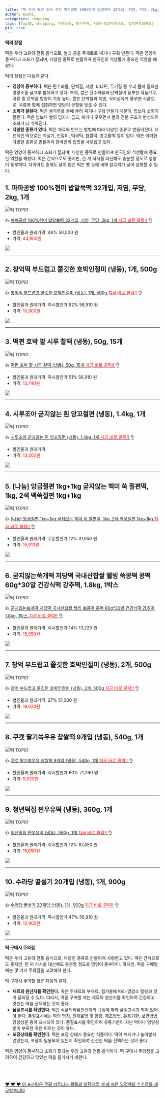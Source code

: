 ```yaml
---
title: "떡 가격 확인 필독 추천 파파공방 100%현미 밥알쑥떡 32개입, 저염, 무당, 2kg, 1개 비교 장점 구매가이드"
author: eunmi.
categories: shopping
tags: [Top10, shopping, 유행상품, 필수구매, 지금바로클릭하세요, 놓치면후회해요]
pin: true
---
```

**떡의 장점**

떡은 우리 고유의 전통 음식으로, 쌀과 콩을 주재료로 찌거나 구워 만든다. 떡은 영양이 풍부하고 소화가 잘되며, 다양한 종류로 만들어져 한국인의 식생활에 중요한 역할을 해왔다.

떡의 장점은 다음과 같다.

* **영양이 풍부하다.** 떡은 탄수화물, 단백질, 지방, 비타민, 무기질 등 우리 몸에 필요한 영양소를 골고루 함유하고 있다. 특히, 쌀은 탄수화물과 단백질이 풍부한 식품으로, 곡류 중 단백질 함량이 가장 높다. 콩은 단백질과 지방, 식이섬유가 풍부한 식품으로, 곡류와 함께 섭취하면 영양의 균형을 맞출 수 있다.
* **소화가 잘된다.** 떡은 쌀가루를 물에 불려 찌거나 구워 만들기 때문에, 밥보다 소화가 잘된다. 떡은 밥보다 쌀의 입자가 곱고, 찌거나 구우면서 쌀의 전분 구조가 변성되어 소화가 더 쉬워진다.
* **다양한 종류가 있다.** 떡은 재료와 만드는 방법에 따라 다양한 종류로 만들어진다. 대표적인 떡으로는 백설기, 인절미, 떡국떡, 찹쌀떡, 콩고물떡 등이 있다. 떡은 이러한 다양한 종류로 만들어져 한국인의 입맛을 사로잡고 있다.

떡은 영양이 풍부하고 소화가 잘되며, 다양한 종류로 만들어져 한국인의 식생활에 중요한 역할을 해왔다. 떡은 간식으로도 좋지만, 한 끼 식사를 대신해도 충분할 정도로 영양이 풍부하다. 다이어트 중에도 달지 않은 떡은 빵 등에 비해 칼로리가 낮아 섭취할 수 있다.

   

## 1. 파파공방 100%현미 밥알쑥떡 32개입, 저염, 무당, 2kg, 1개

![떡 TOP01](https://thumbnail7.coupangcdn.com/thumbnails/remote/230x230ex/image/vendor_inventory/5ac1/90cf9f4de36688b0dc025c2522fd58ac154210538d0209fefb650747bd28.jpg)


👍 [파파공방 100%현미 밥알쑥떡 32개입, 저염, 무당, 2kg, 1개 <font color=red> 지금 바로 클릭!! </font> ](https://link.coupang.com/re/AFFSDP?lptag=AF3617701&subid=GithubCoopas&pageKey=6787223774&traceid=V0-153&itemId=15980183422&vendorItemId=76742172454) 👌 


- 할인율과 원래가격: 46%  50,000   원
- 가격: <span style='color:red'>44,900원</span>

[![](/discount_price.png)](https://link.coupang.com/re/AFFSDP?lptag=AF3617701&subid=GithubCoopas&pageKey=6787223774&traceid=V0-153&itemId=15980183422&vendorItemId=76742172454)

---


   

## 2. 창억떡 부드럽고 쫄깃한 호박인절미 (냉동), 1개, 500g

![떡 TOP01](https://thumbnail7.coupangcdn.com/thumbnails/remote/230x230ex/image/retail/images/2376168466461847-c7d0e8ca-97f3-40e2-8c84-05a9a497968e.jpg)


👍 [창억떡 부드럽고 쫄깃한 호박인절미 (냉동), 1개, 500g <font color=red> 지금 바로 클릭!! </font> ](https://link.coupang.com/re/AFFSDP?lptag=AF3617701&subid=GithubCoopas&pageKey=6912084767&traceid=V0-153&itemId=16661441250&vendorItemId=83845094164) 👌 


- 할인율과 원래가격: 즉시할인가 52%  56,910   원
- 가격: <span style='color:red'>10,900원</span>

[![](/discount_price.png)](https://link.coupang.com/re/AFFSDP?lptag=AF3617701&subid=GithubCoopas&pageKey=6912084767&traceid=V0-153&itemId=16661441250&vendorItemId=83845094164)

---


   

## 3. 떡편 호박 팥 시루 찰떡 (냉동), 50g, 15개

![떡 TOP01](https://thumbnail6.coupangcdn.com/thumbnails/remote/230x230ex/image/retail/images/2023/03/08/14/6/58518d00-7892-4b4d-b15e-af8806c58ec1.jpg)


👍 [떡편 호박 팥 시루 찰떡 (냉동), 50g, 15개 <font color=red> 지금 바로 클릭!! </font> ](https://link.coupang.com/re/AFFSDP?lptag=AF3617701&subid=GithubCoopas&pageKey=7183950483&traceid=V0-153&itemId=18123616878&vendorItemId=85274654839) 👌 


- 할인율과 원래가격: 즉시할인가 51%  56,910   원
- 가격: <span style='color:red'>13,740원</span>

[![](/discount_price.png)](https://link.coupang.com/re/AFFSDP?lptag=AF3617701&subid=GithubCoopas&pageKey=7183950483&traceid=V0-153&itemId=18123616878&vendorItemId=85274654839)

---


   

## 4. 시루조아 굳지않는 흰 앙꼬절편 (냉동), 1.4kg, 1개

![떡 TOP01](https://thumbnail6.coupangcdn.com/thumbnails/remote/230x230ex/image/retail/images/6520778785531071-f8fc9737-f8d6-4eef-8080-6747b99438cb.jpg)


👍 [시루조아 굳지않는 흰 앙꼬절편 (냉동), 1.4kg, 1개 <font color=red> 지금 바로 클릭!! </font> ](https://link.coupang.com/re/AFFSDP?lptag=AF3617701&subid=GithubCoopas&pageKey=5930058127&traceid=V0-153&itemId=10534803498&vendorItemId=77816348238) 👌 


- 할인율과 원래가격: 
- 가격: <span style='color:red'>13,200원</span>

[![](/discount_price.png)](https://link.coupang.com/re/AFFSDP?lptag=AF3617701&subid=GithubCoopas&pageKey=5930058127&traceid=V0-153&itemId=10534803498&vendorItemId=77816348238)

---


   

## 5. [나눔] 앙금절편 1kg+1kg 굳지않는 백미 쑥 절편떡, 1kg, 2색 백쑥절편 1kg+1kg

![떡 TOP01](https://thumbnail10.coupangcdn.com/thumbnails/remote/230x230ex/image/vendor_inventory/a409/b8113ae80ca1138398e32ca57f9879eeaf038d50758565f8a934fb2d6b8b.jpg)


👍 [[나눔] 앙금절편 1kg+1kg 굳지않는 백미 쑥 절편떡, 1kg, 2색 백쑥절편 1kg+1kg <font color=red> 지금 바로 클릭!! </font> ](https://link.coupang.com/re/AFFSDP?lptag=AF3617701&subid=GithubCoopas&pageKey=7456257245&traceid=V0-153&itemId=19423683238&vendorItemId=70264048526) 👌 


- 할인율과 원래가격: 쿠폰할인가 12%  31,650   원
- 가격: <span style='color:red'>15,910원</span>

[![](/discount_price.png)](https://link.coupang.com/re/AFFSDP?lptag=AF3617701&subid=GithubCoopas&pageKey=7456257245&traceid=V0-153&itemId=19423683238&vendorItemId=70264048526)

---


   

## 6. 굳지않는쑥개떡 저당떡 국내산찹쌀 웰빙 쑥콩떡 콩떡 60g*30알 건강식떡 강추떡, 1.8kg, 1박스

![떡 TOP01](https://thumbnail6.coupangcdn.com/thumbnails/remote/230x230ex/image/vendor_inventory/c6a2/3b7810ec4a486660cd6702c46b4b67f2dbece7762fcb984e75a405af80ea.jpg)


👍 [굳지않는쑥개떡 저당떡 국내산찹쌀 웰빙 쑥콩떡 콩떡 60g*30알 건강식떡 강추떡, 1.8kg, 1박스 <font color=red> 지금 바로 클릭!! </font> ](https://link.coupang.com/re/AFFSDP?lptag=AF3617701&subid=GithubCoopas&pageKey=6882350860&traceid=V0-153&itemId=17957243031&vendorItemId=83913618497) 👌 


- 할인율과 원래가격: 즉시할인가 14%  13,220   원
- 가격: <span style='color:red'>15,950원</span>

[![](/discount_price.png)](https://link.coupang.com/re/AFFSDP?lptag=AF3617701&subid=GithubCoopas&pageKey=6882350860&traceid=V0-153&itemId=17957243031&vendorItemId=83913618497)

---


   

## 7. 창억 부드럽고 쫄깃한 호박인절미 (냉동), 2개, 500g

![떡 TOP01](https://thumbnail9.coupangcdn.com/thumbnails/remote/230x230ex/image/retail/images/602977101236221-9d3144a4-c4d6-4712-8480-58237569b00f.jpg)


👍 [창억 부드럽고 쫄깃한 호박인절미 (냉동), 2개, 500g <font color=red> 지금 바로 클릭!! </font> ](https://link.coupang.com/re/AFFSDP?lptag=AF3617701&subid=GithubCoopas&pageKey=6912084767&traceid=V0-153&itemId=3823984887&vendorItemId=71808855152) 👌 


- 할인율과 원래가격: 27%  51,000   원
- 가격: <span style='color:red'>19,620원</span>

[![](/discount_price.png)](https://link.coupang.com/re/AFFSDP?lptag=AF3617701&subid=GithubCoopas&pageKey=6912084767&traceid=V0-153&itemId=3823984887&vendorItemId=71808855152)

---


   

## 8. 쿠캣 딸기쏙우유 찹쌀떡 9개입 (냉동), 540g, 1개

![떡 TOP01](https://thumbnail7.coupangcdn.com/thumbnails/remote/230x230ex/image/retail/images/2023/02/10/17/2/11d9e305-9a32-4adc-816e-f75a7521c84d.jpg)


👍 [쿠캣 딸기쏙우유 찹쌀떡 9개입 (냉동), 540g, 1개 <font color=red> 지금 바로 클릭!! </font> ](https://link.coupang.com/re/AFFSDP?lptag=AF3617701&subid=GithubCoopas&pageKey=7154246435&traceid=V0-153&itemId=17992613159&vendorItemId=85149127302) 👌 


- 할인율과 원래가격: 즉시할인가 60%  71,260   원
- 가격: <span style='color:red'>9,030원</span>

[![](/discount_price.png)](https://link.coupang.com/re/AFFSDP?lptag=AF3617701&subid=GithubCoopas&pageKey=7154246435&traceid=V0-153&itemId=17992613159&vendorItemId=85149127302)

---


   

## 9. 청년떡집 찐우유떡 (냉동), 360g, 1개

![떡 TOP01](https://thumbnail8.coupangcdn.com/thumbnails/remote/230x230ex/image/retail/images/9165706131090566-f51edc7e-8b03-41fc-8e82-7523079f7713.jpg)


👍 [청년떡집 찐우유떡 (냉동), 360g, 1개 <font color=red> 지금 바로 클릭!! </font> ](https://link.coupang.com/re/AFFSDP?lptag=AF3617701&subid=GithubCoopas&pageKey=5694579901&traceid=V0-153&itemId=9444356298&vendorItemId=76729771027) 👌 


- 할인율과 원래가격: 즉시할인가 12%  87,450   원
- 가격: <span style='color:red'>15,650원</span>

[![](/discount_price.png)](https://link.coupang.com/re/AFFSDP?lptag=AF3617701&subid=GithubCoopas&pageKey=5694579901&traceid=V0-153&itemId=9444356298&vendorItemId=76729771027)

---


   

## 10. 수라당 꿀설기 20개입 (냉동), 1개, 900g

![떡 TOP01](https://thumbnail8.coupangcdn.com/thumbnails/remote/230x230ex/image/retail/images/990204955316705-7ae474cd-636e-4c29-9a04-5d524b5ff4c8.jpg)


👍 [수라당 꿀설기 20개입 (냉동), 1개, 900g <font color=red> 지금 바로 클릭!! </font> ](https://link.coupang.com/re/AFFSDP?lptag=AF3617701&subid=GithubCoopas&pageKey=6851142866&traceid=V0-153&itemId=16321356684&vendorItemId=83513443486) 👌 


- 할인율과 원래가격: 즉시할인가 47%  56,910   원
- 가격: <span style='color:red'>12,900원</span>

[![](/discount_price.png)](https://link.coupang.com/re/AFFSDP?lptag=AF3617701&subid=GithubCoopas&pageKey=6851142866&traceid=V0-153&itemId=16321356684&vendorItemId=83513443486)

---
**떡 구매시 주의점**

떡은 우리 고유의 전통 음식으로, 다양한 종류로 만들어져 사랑받고 있다. 떡은 간식으로도 좋지만, 한 끼 식사를 대신해도 충분할 정도로 영양이 풍부하다. 하지만, 떡을 구매할 때는 몇 가지 주의점을 고려해야 한다.

떡 구매시 주의할 점은 다음과 같다.

* **재료와 원산지를 확인한다.** 떡은 주재료와 부재료, 첨가물에 따라 영양소 함량과 맛이 달라질 수 있다. 따라서, 떡을 구매할 때는 재료와 원산지를 확인하여 건강하고 맛있는 떡을 선택하는 것이 좋다.
* **품질표시를 확인한다.** 떡은 식품의약품안전처의 규정에 따라 품질표시가 되어 있어야 한다. 품질표시에는 떡의 명칭, 원재료명 및 함량, 제조방법, 유통기한, 보관방법, 영양성분 등이 표시되어 있다. 품질표시를 확인하여 유통기한이 지난 떡이나 영양성분이 부족한 떡은 피하는 것이 좋다.
* **포장상태를 확인한다.** 떡은 포장 상태가 중요한 식품이다. 떡이 깨지거나 눌어붙지 않았는지, 포장이 밀봉되어 있는지 확인하여 신선한 떡을 선택하는 것이 좋다.

떡은 영양이 풍부하고 소화가 잘되는 우리 고유의 전통 음식이다. 떡 구매시 주의점을 고려하여 건강하고 맛있는 떡을 즐기시기 바란다.<br><br><br><br><br> [ ❤ ❤ ❤ 이 포스팅은 쿠팡 파트너스 활동의 일환으로, 이에 따른 일정액의 수수료를 제공받습니다](https://link.coupang.com/a/bcEFyh)